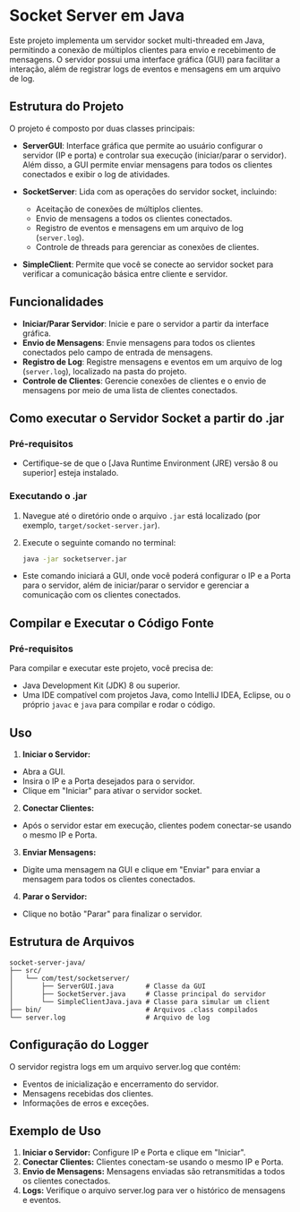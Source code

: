 # Socket Server em Java

Este projeto implementa um servidor socket multi-threaded em Java, permitindo a conexão de múltiplos clientes para envio e recebimento de mensagens. O servidor possui uma interface gráfica (GUI) para facilitar a interação, além de registrar logs de eventos e mensagens em um arquivo de log.

## Estrutura do Projeto

O projeto é composto por duas classes principais:

- **ServerGUI**: Interface gráfica que permite ao usuário configurar o servidor (IP e porta) e controlar sua execução (iniciar/parar o servidor). Além disso, a GUI permite enviar mensagens para todos os clientes conectados e exibir o log de atividades.

- **SocketServer**: Lida com as operações do servidor socket, incluindo:
  - Aceitação de conexões de múltiplos clientes.
  - Envio de mensagens a todos os clientes conectados.
  - Registro de eventos e mensagens em um arquivo de log (`server.log`).
  - Controle de threads para gerenciar as conexões de clientes.
 
- **SimpleClient**: Permite que você se conecte ao servidor socket para verificar a comunicação básica entre cliente e servidor.

## Funcionalidades

- **Iniciar/Parar Servidor**: Inicie e pare o servidor a partir da interface gráfica.
- **Envio de Mensagens**: Envie mensagens para todos os clientes conectados pelo campo de entrada de mensagens.
- **Registro de Log**: Registre mensagens e eventos em um arquivo de log (`server.log`), localizado na pasta do projeto.
- **Controle de Clientes**: Gerencie conexões de clientes e o envio de mensagens por meio de uma lista de clientes conectados.

## Como executar o Servidor Socket a partir do .jar

### Pré-requisitos
- Certifique-se de que o [Java Runtime Environment (JRE) versão 8 ou superior] esteja instalado.

### Executando o .jar

1. Navegue até o diretório onde o arquivo `.jar` está localizado (por exemplo, `target/socket-server.jar`).
2. Execute o seguinte comando no terminal:

   ```bash
   java -jar socketserver.jar

- Este comando iniciará a GUI, onde você poderá configurar o IP e a Porta para o servidor, além de iniciar/parar o servidor e gerenciar a comunicação com os clientes conectados.

## Compilar e Executar o Código Fonte
### Pré-requisitos

Para compilar e executar este projeto, você precisa de:

- Java Development Kit (JDK) 8 ou superior.
- Uma IDE compatível com projetos Java, como IntelliJ IDEA, Eclipse, ou o próprio `javac` e `java` para compilar e rodar o código.

## Uso

1. **Iniciar o Servidor:**
  - Abra a GUI.
  - Insira o IP e a Porta desejados para o servidor.
  - Clique em "Iniciar" para ativar o servidor socket.
2. **Conectar Clientes:**
  - Após o servidor estar em execução, clientes podem conectar-se usando o mesmo IP e Porta.
3. **Enviar Mensagens:**
  - Digite uma mensagem na GUI e clique em "Enviar" para enviar a mensagem para todos os clientes conectados.
4. **Parar o Servidor:**
  - Clique no botão "Parar" para finalizar o servidor.

## Estrutura de Arquivos

```plaintext
socket-server-java/
├── src/
│   └── com/test/socketserver/
│       ├── ServerGUI.java        # Classe da GUI
│       ├── SocketServer.java     # Classe principal do servidor
│       └── SimpleClientJava.java # Classe para simular um client
├── bin/                          # Arquivos .class compilados
└── server.log                    # Arquivo de log
````

## Configuração do Logger

O servidor registra logs em um arquivo server.log que contém:

  - Eventos de inicialização e encerramento do servidor.
  - Mensagens recebidas dos clientes.
  - Informações de erros e exceções.

## Exemplo de Uso

1. **Iniciar o Servidor:** Configure IP e Porta e clique em "Iniciar".
2. **Conectar Clientes:** Clientes conectam-se usando o mesmo IP e Porta.
3. **Envio de Mensagens:** Mensagens enviadas são retransmitidas a todos os clientes conectados.
4. **Logs:** Verifique o arquivo server.log para ver o histórico de mensagens e eventos.
